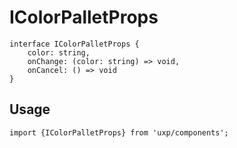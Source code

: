 # IColorPalletProps









```tsx
interface IColorPalletProps {
    color: string,
    onChange: (color: string) => void,
    onCancel: () => void
}
```

## Usage



```tsx
import {IColorPalletProps} from 'uxp/components';
```

